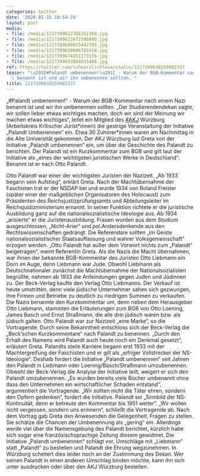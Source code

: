 ```yaml
---
categories: twitter
date: '2020-01-15 10:54:24'
layout: post
media:
- file: /media/1217399622366351360.jpg
- file: /media/1217399622672506880.jpg
- file: /media/1217399640825442305.jpg
- file: /media/1217399650006765568.jpg
- file: /media/1217399674451173376.jpg
- file: /media/1217399692084031488.jpg
ref: https://twitter.com/schwarzlichtwue/status/1217399630259982337
teaser: "\u201E#Palandt umbenennen!\u201C - Warum der BGB-Kommentar nach einem Nazi\
  \ benannt ist und wir ihn umbenennen sollten. "
title: 1217399630259982337
---
```

„#Palandt umbenennen!“ - Warum der BGB-Kommentar nach einem Nazi benannt ist und wir ihn umbenennen sollten. 
„Der Studierendendekan sagte, wir sollen lieber etwas wichtiges machen, doch wir sind der Meinung wir machen etwas wichtiges“, leitet ein Mitglied des [#AKJ](/t/akj) Würzburg (Arbeitskreis Kritischer Jurist\*innen) die gestrige Veranstaltung der Initiative „Palandt Umbenennen“ ein.
Etwa 30 Zuhörer\*innen waren am Nachmittag in die Alte Universität gekommen. Der AKJ Würzburg lud Greta von der Initiative „Palandt umbenennen“ ein, um über die Geschichte des Palandt zu berichten.
Der Palandt ist ein Kurzkommentar zum BGB und gilt laut der Initiative als „eines der wichtigsten juristischen Werke in Deutschland“. Benannt ist er nach Otto Palandt.



Otto Palandt war einer der wichtigsten Juristen der Nazizeit. „Ab 1933 begann sein Aufstieg“, erklärt Greta.
Nach der Machtübernahme der Faschisten trat er der NSDAP bei und wurde 1934 von Roland Freisler (später einer der maßgeblichen Organisatoren des Holocaust) zum Präsidenten des Reichsjustizprüfungsamts und Abteilungsleiter im Reichsjustizministerium ernannt.
In seiner Funktion richtete er die juristische Ausbildung ganz auf die nationalsozialistische Ideologie aus. Ab 1934 „arisierte“ er die Juristenausbildung. Frauen wurden aus dem Studium ausgeschlossen, „Nicht-Arier“ und pol.Andersdenkende aus den Rechtswissenschaften gedrängt. 
Die Referendare sollten „im Geiste nationalsozialistischer Staatsauffassung und wahrer Volksgemeinschaft“ erzogen werden. 
„Otto Palandt hat außer dem Vorwort nichts zum „Palandt“ beigetragen“, meint Referentin Greta. Als die Nazis die Macht übernahmen, war ihnen der bekannte BGB-Kommentar des Juristen Otto Liebmann ein Dorn im Auge, denn Liebmann war Jude.
Obwohl Liebmann als Deutschnationaler zunächst die Machtübernahme der Nationalsozialisten begrüßte, nahmen ab 1933 die Anfeindungen gegen Juden und Jüdinnen zu.
Der Beck-Verlag kaufte den Verlag Otto Liebmanns. Der Verkauf ist heute umstritten, denn viele jüdische Unternehmer sahen sich gezwungen, ihre Firmen und Betriebe zu deutlich zu niedrigen Summen zu verkaufen.
Die Nazis benannte den Kurzkommentar um, denn neben dem Herausgeber Otto Liebmann, stammten die Erläuterungen zum BGB von Otto Loening, James Basch und Ernst Straßmann, die alle drei jüdisch waren bzw. als jüdisch galten.
Otto Palandt war zur Nazizeit „eine Marke“, so die Vortragende. Durch seine Bekanntheit entschloss sich der Beck-Verlag die „Beck‘schen Kurzkommentare“ nach Palandt zu benennen. „Durch den Erhalt des Namens wird Palandt auch heute noch ein Denkmal gesetzt“, erläutert Greta.
Palandts steile Karriere begann erst 1933 mit der Machtergreifung der Faschisten und er gilt als „eifriger Vollstrecker der NS-Ideologie“. Deshalb fordert die Initiative „Palandt umbenennen“ seit Jahren den Palandt in Liebmann oder Loening/Basch/Straßmann umzubenennen.
Obwohl der Beck-Verlag die Analyse der Initiative teilt, weigert er sich den Palandt umzubenennen. „Es wurden bereits viele Bücher umbenannt ohne dass den Unternehmen ein wirtschaftlicher Schaden entstand“, argumentiert die Vortragende. 
„Wir sollten nicht die Täter ehren, sondern den Opfern gedenken“, fordert die Initiative. Palandt sei „Sinnbild der NS-Kontinuität, denn er betreute den Kommentar bis 1951 weiter“. „Wir wollen nicht vergessen, sondern uns erinnern“, schließt die Vortragende ab.
Nach dem Vortrag gab Greta den Anwesenden die Gelegenheit, Fragen zu stellen.  Sie schätze die Chancen der Umbenennung als „gering“ ein. Allerdings werde viel über die Namensgebung des Palandt berichtet, kürzlich habe sich sogar eine französischsprachige Zeitung diesem gewidmet.
Die Initiative „Palandt umbenennen“ schlägt vor, Umschläge mit „Liebmann“ statt „Palandt“ zu bestellen und Palandt die Ehrung wegzunehmen. In Würzburg scheitert dies leider noch an der Zustimmung des Dekan.
Wer seinen Palandt in einen anderen Umschlag binden möchte, kann ihn sich unter  ausdrucken oder über den AKJ Würzburg bestellen. 